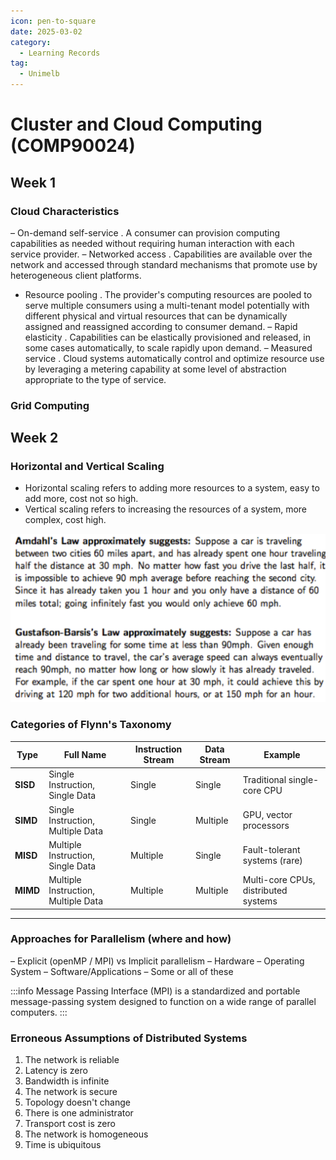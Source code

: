 ```yaml
---
icon: pen-to-square
date: 2025-03-02
category:
  - Learning Records
tag:
  - Unimelb
---
```


# Cluster and Cloud Computing (COMP90024)

## Week 1

### Cloud Characteristics
– On-demand self-service . A consumer can provision computing
capabilities as needed without requiring human interaction with
each service provider.
– Networked access . Capabilities are available over the network and
accessed through standard mechanisms that promote use by
heterogeneous client platforms.
- Resource pooling . The provider's computing resources are pooled to
serve multiple consumers using a multi-tenant model potentially
with different physical and virtual resources that can be
dynamically assigned and reassigned according to consumer
demand.
– Rapid elasticity . Capabilities can be elastically provisioned and
released, in some cases automatically, to scale rapidly upon
demand.
– Measured service . Cloud systems automatically control and
optimize resource use by leveraging a metering capability at some
level of abstraction appropriate to the type of service.

### Grid Computing

## Week 2

### Horizontal and Vertical Scaling
- Horizontal scaling refers to adding more resources to a system, easy to add more, cost not so high.
- Vertical scaling refers to increasing the resources of a system, more complex, cost high.


![Amdhal vs. Gustafson's Law](Amdhal_vs_Gustafsons_Law.png)

### Categories of Flynn's Taxonomy

| Type | Full Name | Instruction Stream | Data Stream | Example |
|-------|-----------|---------------------|-------------|---------|
| **SISD** | Single Instruction, Single Data | Single | Single | Traditional single-core CPU |
| **SIMD** | Single Instruction, Multiple Data | Single | Multiple | GPU, vector processors |
| **MISD** | Multiple Instruction, Single Data | Multiple | Single | Fault-tolerant systems (rare) |
| **MIMD** | Multiple Instruction, Multiple Data | Multiple | Multiple | Multi-core CPUs, distributed systems |

---
### Approaches for Parallelism (where and how)
– Explicit (openMP / MPI) vs Implicit parallelism
– Hardware
– Operating System
– Software/Applications
– Some or all of these

:::info
Message Passing Interface (MPI) is a standardized and portable message-passing system designed to function on a wide range of parallel computers.
:::

### Erroneous Assumptions of Distributed Systems
1. The network is reliable
2. Latency is zero
3. Bandwidth is infinite
4. The network is secure
5. Topology doesn't change
6. There is one administrator
7. Transport cost is zero
8. The network is homogeneous
9. Time is ubiquitous